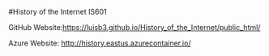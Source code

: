 #History of the Internet IS601

GitHub Website:https://luisb3.github.io/History_of_the_Internet/public_html/

Azure Website: http://history.eastus.azurecontainer.io/


